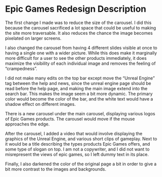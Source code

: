 # Epic Games Redesign Description

The first change I made was to reduce the size of the carousel. I did this because the carousel sacrificed a lot space that could be useful to making the site more traversable. It also reduces the chance the image becomes pixelated on larger screens.

I also changed the carousel from having 4 different slides visible at once to having a single one with a wider picture. While this does make it marginally more difficult for a user to see the other products immediately, it does maximize the visibility of each individual image and removes the feeling of “crampedness”. 

I did not make many edits on the top bar except move the “Unreal Engine” tag between the help and news, since the unreal engine page should be read before the help page, and making the main image extend into the search bar. This makes the image seem a bit more dynamic. The primary color would become the color of the bar, and the white text would have a shadow effect on different images.

There is a new carousel under the main carousel, displaying various logos of Epic Games products. The carousel would move if the mouse approaches the edge.

After the carousel, I added a video that would involve displaying the graphics of the Unreal Engine, and various short clips of gameplay. Next to it would be a title describing the types products Epic Games offers, and some type of slogan on top. I am not a copywriter, and I did not want to misrepresent the views of epic games, so I left dummy text in its place.

Finally, I also darkened the color of the original page a bit in order to give a bit more contrast to the images and backgrounds.
